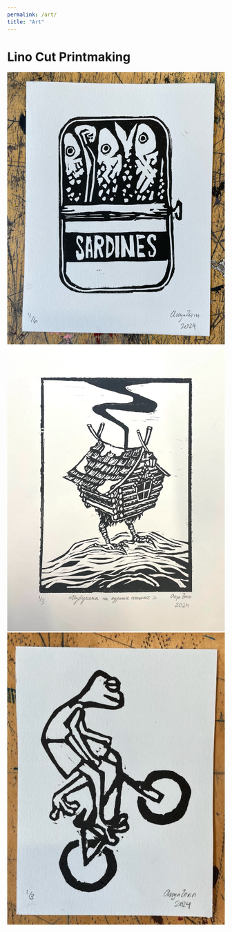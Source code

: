 ```yaml
---
permalink: /art/
title: "Art"
---
```


# Lino Cut Printmaking
![](../assets/images/PM_sardines.jpeg) ![](../assets/images/PM_babayagahouse.png)  ![](../assets/images/PM_bmxfrog.png) 

